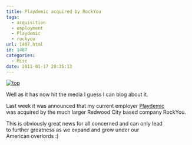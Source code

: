 ```yaml
---
title: Playdemic acquired by RockYou
tags:
  - acquisition
  - employment
  - Playdemic
  - rockyou
url: 1487.html
id: 1487
categories:
  - Misc
date: 2011-01-17 20:35:13
---
```


[![](https://mikecann.co.uk/wp-content/uploads/2011/01/top.jpg "top")](https://mikecann.co.uk/wp-content/uploads/2011/01/top.jpg)

Well as it has now hit the media I guess I can blog about it.
<!-- more -->
Last week it was announced that my current employer [Playdemic](https://www.playdemic.com/) was acquired by the much larger Redwood City based company RockYou.

This is obviously great news for all concerned and can only lead to further greatness as we expand and grow under our American overlords :)